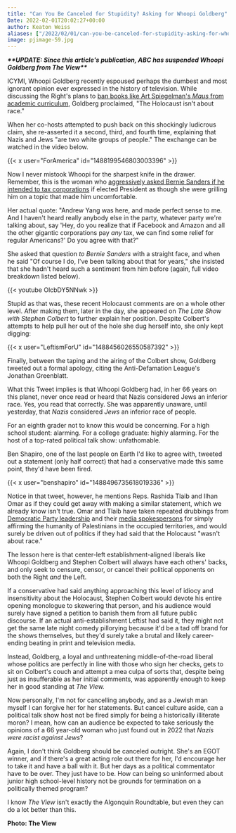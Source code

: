 ```yaml
---
title: "Can You Be Canceled for Stupidity? Asking for Whoopi Goldberg"
Date: 2022-02-01T20:02:27+00:00
author: Keaton Weiss
aliases: ["/2022/02/01/can-you-be-canceled-for-stupidity-asking-for-whoopi-goldberg"]
image: pjimage-59.jpg
---
```


***\*\*UPDATE: Since this article's publication, ABC has suspended Whoopi Goldberg from The View\*\****

ICYMI, Whoopi Goldberg recently espoused perhaps the dumbest and most ignorant opinion ever expressed in the history of television. While discussing the Right's plans to [ban books like Art Spiegelman's *Maus* from academic curriculum](https://www.cnn.com/2022/01/27/us/tennessee-school-board-removes-maus/index.html), Goldberg proclaimed, "The Holocaust isn't about race."

When her co-hosts attempted to push back on this shockingly ludicrous claim, she re-asserted it a second, third, and fourth time, explaining that Nazis and Jews "are two white groups of people." The exchange can be watched in the video below.

{{< x user="ForAmerica" id="1488199546803003396" >}}

Now I never mistook Whoopi for the sharpest knife in the drawer. Remember, this is the woman who [aggressively asked Bernie Sanders if he intended to tax corporations](https://www.youtube.com/watch?v=OlcbDY5NNwk) if elected President as though she were grilling him on a topic that made him uncomfortable. 

Her actual quote: "Andrew Yang was here, and made perfect sense to me. And I haven't heard really anybody else in the party, whatever party we're talking about, say 'Hey, do you realize that if Facebook and Amazon and all the other gigantic corporations pay *any* tax, we can find some relief for regular Americans?' Do you agree with that?"

She asked that question *to Bernie Sanders* with a straight face, and when he said "Of course I do, I've been talking about that for years," she insisted that she hadn't heard such a sentiment from him before (again, full video breakdown listed below).

{{< youtube OlcbDY5NNwk >}}

Stupid as that was, these recent Holocaust comments are on a whole other level. After making them, later in the day, she appeared on *The Late Show with Stephen Colbert* to further explain her position. Despite Colbert's attempts to help pull her out of the hole she dug herself into, she only kept digging:

{{< x user="LeftismForU" id="1488456026550587392" >}}

Finally, between the taping and the airing of the Colbert show, Goldberg tweeted out a formal apology, citing the Anti-Defamation League's Jonathan Greenblatt.

What this Tweet implies is that Whoopi Goldberg had, in her 66 years on this planet, never once read or heard that Nazis considered Jews an inferior race. Yes, you read that correctly. She was apparently unaware, until yesterday, that *Nazis* considered *Jews* an inferior race of people.

For an eighth grader not to know this would be concerning. For a high school student: alarming. For a college graduate: highly alarming. For the host of a top-rated political talk show: unfathomable.

Ben Shapiro, one of the last people on Earth I'd like to agree with, tweeted out a statement (only half correct) that had a conservative made this same point, they'd have been fired.

{{< x user="benshapiro" id="1488496735618019336" >}}

Notice in that tweet, however, he mentions Reps. Rashida Tlaib and Ilhan Omar as if they could get away with making a similar statement, which we already know isn't true. Omar and Tlaib have taken repeated drubbings from [Democratic Party leadership](https://www.speaker.gov/newsroom/21119) and their [media spokespersons](https://www.washingtonpost.com/opinions/2021/08/09/rashida-tlaib-bigotry-antisemitism-trump-maga/) for simply affirming the humanity of Palestinians in the occupied territories, and would surely be driven out of politics if they had said that the Holocaust "wasn't about race."

The lesson here is that center-left establishment-aligned liberals like Whoopi Goldberg and Stephen Colbert will always have each others' backs, and only seek to censure, censor, or cancel their political opponents on both the Right *and* the Left.

If a conservative had said anything approaching this level of idiocy and insensitivity about the Holocaust, Stephen Colbert would devote his entire opening monologue to skewering that person, and his audience would surely have signed a petition to banish them from all future public discourse. If an actual anti-establishment Leftist had said it, they might not get the same late night comedy pillorying because it'd be a tad off brand for the shows themselves, but they'd surely take a brutal and likely career-ending beating in print and television media.

Instead, Goldberg, a loyal and unthreatening middle-of-the-road liberal whose politics are perfectly in line with those who sign her checks, gets to sit on Colbert's couch and attempt a mea culpa of sorts that, despite being just as insufferable as her initial comments, was apparently enough to keep her in good standing at *The View.*

Now personally, I'm not for cancelling anybody, and as a Jewish man myself I can forgive her for her statements. But cancel culture aside, can a political talk show host not be fired simply for being a historically illiterate moron? I mean, how can an audience be expected to take seriously the opinions of a 66 year-old woman who just found out in 2022 that *Nazis were racist against Jews*? 

Again, I don't think Goldberg should be canceled outright. She's an EGOT winner, and if there's a great acting role out there for her, I'd encourage her to take it and have a ball with it. But her days as a political commentator have to be over. They just have to be. How can being so uninformed about junior high school-level history not be grounds for termination on a politically themed program?

I know *The View* isn't exactly the Algonquin Roundtable, but even they can do a lot better than this.

**Photo: The View**
